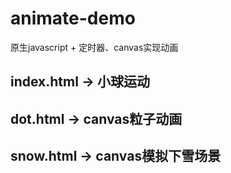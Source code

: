 # animate-demo
原生javascript + 定时器、canvas实现动画

## index.html -> 小球运动
## dot.html -> canvas粒子动画
## snow.html -> canvas模拟下雪场景
